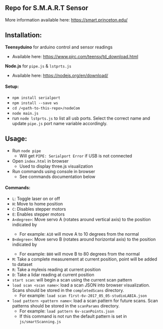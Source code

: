 ## Repo for S.M.A.R.T Sensor
More information available here: https://smart.princeton.edu/

## Installation:
**Teensyduino** for arduino control and sensor readings
- Available here: https://www.pjrc.com/teensy/td_download.html

**Node.js** for `pipe.js` & `lstprts.js`
- Available here: https://nodejs.org/en/download/

#### Setup:
- `npm install serialport`
- `npm install --save ws`
- `cd /<path-to-this-repo>/nodeCom`
- `node main.js`
- run `node lstprts.js` to list all usb ports. Select the correct name and update `pipe.js` port name variable accordingly.

## Usage:
- Run `node pipe`
    - Will get `PIPE: Serialport Error` if USB is not connected
- Open `index.html` in browser
    - Used to display three.js visualization
- Run commands using console in browser
    - See commands documentation below

#### Commands:
- `L`: Toggle laser on or off
- `H`: Move to home position
- `C`: Disables stepper motors
- `E`: Enables stepper motors
- `A<degree>`: Move servo A (rotates around vertical axis) to the position indicated by <Degree>
    - For example: `A10` will move A to 10 degrees from the normal
- `B<degree>`: Move servo B (rotates around horizontal axis) to the position indicated by <Degree>
    - For example: `B80` will move B to 80 degrees from the normal
- `M`: Take a complete measurement at current position, point will be added to dataset
- `R`: Take a mylexis reading at current position
- `D`: Take a lidar reading at current position
- `start scan`: will begin a scan using the current scan pattern
- `load scan <scan name>`: load a scan JSON into browser visualization. Scans should be stored in the `completedScans` directory.
    - For example: `load scan f1rst-6v-2017_05_05-studioLABIA.json`
- `load pattern <pattern name>`: load a scan pattern for future scans. Scan patterns should be stored in the `scanParams` directory.
    - For example: `load pattern 6v-scanPoints.json`
    - If this command is not run the default pattern is set in `js/smartScanning.js`
